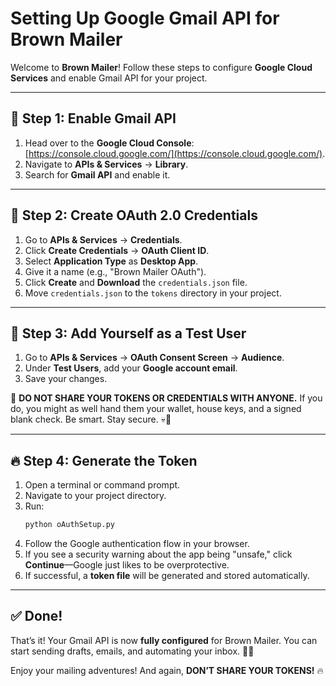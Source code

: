# Setting Up Google Gmail API for Brown Mailer

Welcome to **Brown Mailer**! Follow these steps to configure **Google Cloud Services** and enable Gmail API for your project.

---

## 🚀 Step 1: Enable Gmail API

1. Head over to the **Google Cloud Console**: [https://console.cloud.google.com/](https://console.cloud.google.com/).
2. Navigate to **APIs & Services** → **Library**.
3. Search for **Gmail API** and enable it.

---

## 🎯 Step 2: Create OAuth 2.0 Credentials

1. Go to **APIs & Services** → **Credentials**.
2. Click **Create Credentials** → **OAuth Client ID**.
3. Select **Application Type** as **Desktop App**.
4. Give it a name (e.g., "Brown Mailer OAuth").
5. Click **Create** and **Download** the `credentials.json` file.
6. Move `credentials.json` to the `tokens` directory in your project.

---

## 👤 Step 3: Add Yourself as a Test User

1. Go to **APIs & Services** → **OAuth Consent Screen** → **Audience**.
2. Under **Test Users**, add your **Google account email**.
3. Save your changes.

🚨 **DO NOT SHARE YOUR TOKENS OR CREDENTIALS WITH ANYONE.** If you do, you might as well hand them your wallet, house keys, and a signed blank check. Be smart. Stay secure. 💀🔐

---

## 🔥 Step 4: Generate the Token

1. Open a terminal or command prompt.
2. Navigate to your project directory.
3. Run:
   ```bash
   python oAuthSetup.py
   ```
4. Follow the Google authentication flow in your browser.
5. If you see a security warning about the app being "unsafe," click **Continue**—Google just likes to be overprotective.
6. If successful, a **token file** will be generated and stored automatically.

---

## ✅ Done!

That’s it! Your Gmail API is now **fully configured** for Brown Mailer.
You can start sending drafts, emails, and automating your inbox. 🚀📩

Enjoy your mailing adventures! And again, **DON’T SHARE YOUR TOKENS!** 🔥

